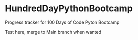 # HundredDayPythonBootcamp
Progress tracker for 100 Days of Code Pyton Bootcamp

Test here, merge to Main branch when wanted
